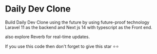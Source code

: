 # Daily Dev Clone

Build Daily Dev Clone using the future by using future-proof technology Laravel 11 as the backend and Next js 14 with typescript as the Front end.

also explore Reverb for real-time updates. 

If you use this code then don't forget to give this star ⭐️⭐️
